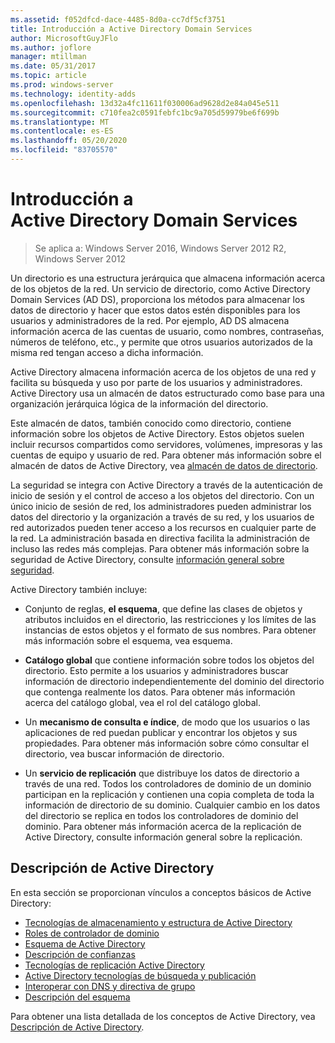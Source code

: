 ```yaml
---
ms.assetid: f052dfcd-dace-4485-8d0a-cc7df5cf3751
title: Introducción a Active Directory Domain Services
author: MicrosoftGuyJFlo
ms.author: joflore
manager: mtillman
ms.date: 05/31/2017
ms.topic: article
ms.prod: windows-server
ms.technology: identity-adds
ms.openlocfilehash: 13d32a4fc11611f030006ad9628d2e84a045e511
ms.sourcegitcommit: c710fea2c0591febfc1bc9a705d59979be6f699b
ms.translationtype: MT
ms.contentlocale: es-ES
ms.lasthandoff: 05/20/2020
ms.locfileid: "83705570"
---
```

# <a name="active-directory-domain-services-overview"></a>Introducción a Active Directory Domain Services

>Se aplica a: Windows Server 2016, Windows Server 2012 R2, Windows Server 2012


Un directorio es una estructura jerárquica que almacena información acerca de los objetos de la red. Un servicio de directorio, como Active Directory Domain Services (AD DS), proporciona los métodos para almacenar los datos de directorio y hacer que estos datos estén disponibles para los usuarios y administradores de la red. Por ejemplo, AD DS almacena información acerca de las cuentas de usuario, como nombres, contraseñas, números de teléfono, etc., y permite que otros usuarios autorizados de la misma red tengan acceso a dicha información.

Active Directory almacena información acerca de los objetos de una red y facilita su búsqueda y uso por parte de los usuarios y administradores. Active Directory usa un almacén de datos estructurado como base para una organización jerárquica lógica de la información del directorio.

Este almacén de datos, también conocido como directorio, contiene información sobre los objetos de Active Directory. Estos objetos suelen incluir recursos compartidos como servidores, volúmenes, impresoras y las cuentas de equipo y usuario de red. Para obtener más información sobre el almacén de datos de Active Directory, vea [almacén de datos de directorio](https://docs.microsoft.com/previous-versions/windows/it-pro/windows-server-2003/cc736627(v=ws.10)).

La seguridad se integra con Active Directory a través de la autenticación de inicio de sesión y el control de acceso a los objetos del directorio. Con un único inicio de sesión de red, los administradores pueden administrar los datos del directorio y la organización a través de su red, y los usuarios de red autorizados pueden tener acceso a los recursos en cualquier parte de la red. La administración basada en directiva facilita la administración de incluso las redes más complejas. Para obtener más información sobre la seguridad de Active Directory, consulte [información general sobre seguridad](../../plan/security-best-practices/best-practices-for-securing-active-directory.md).

Active Directory también incluye:
* Conjunto de reglas, **el esquema**, que define las clases de objetos y atributos incluidos en el directorio, las restricciones y los límites de las instancias de estos objetos y el formato de sus nombres. Para obtener más información sobre el esquema, vea esquema.


* **Catálogo global** que contiene información sobre todos los objetos del directorio. Esto permite a los usuarios y administradores buscar información de directorio independientemente del dominio del directorio que contenga realmente los datos. Para obtener más información acerca del catálogo global, vea el rol del catálogo global.


* Un **mecanismo de consulta e índice**, de modo que los usuarios o las aplicaciones de red puedan publicar y encontrar los objetos y sus propiedades. Para obtener más información sobre cómo consultar el directorio, vea buscar información de directorio.


* Un **servicio de replicación** que distribuye los datos de directorio a través de una red. Todos los controladores de dominio de un dominio participan en la replicación y contienen una copia completa de toda la información de directorio de su dominio. Cualquier cambio en los datos del directorio se replica en todos los controladores de dominio del dominio. Para obtener más información acerca de la replicación de Active Directory, consulte información general sobre la replicación.

## <a name="understanding-active-directory"></a>Descripción de Active Directory
 En esta sección se proporcionan vínculos a conceptos básicos de Active Directory:
 
* [Tecnologías de almacenamiento y estructura de Active Directory](https://docs.microsoft.com/previous-versions/windows/it-pro/windows-server-2003/cc759186(v=ws.10))
* [Roles de controlador de dominio](https://docs.microsoft.com/previous-versions/windows/it-pro/windows-server-2003/cc786438(v=ws.10)) 
* [Esquema de Active Directory](https://docs.microsoft.com/previous-versions/windows/it-pro/windows-server-2008-R2-and-2008/cc771796(v=ws.10))
* [Descripción de confianzas](https://docs.microsoft.com/previous-versions/windows/it-pro/windows-server-2008-R2-and-2008/cc771568(v=ws.10)) 
* [Tecnologías de replicación Active Directory](https://docs.microsoft.com/previous-versions/windows/it-pro/windows-server-2003/cc776877(v=ws.10)) 
* [Active Directory tecnologías de búsqueda y publicación](https://docs.microsoft.com/previous-versions/windows/it-pro/windows-server-2003/cc775686(v=ws.10)) 
* [Interoperar con DNS y directiva de grupo](https://docs.microsoft.com/previous-versions/windows/it-pro/windows-server-2008-R2-and-2008/dd197486(v=ws.10))
* [Descripción del esquema](https://docs.microsoft.com/previous-versions/windows/it-pro/windows-server-2003/cc759402(v=ws.10)) 

Para obtener una lista detallada de los conceptos de Active Directory, vea [Descripción de Active Directory](https://docs.microsoft.com/previous-versions/windows/it-pro/windows-server-2003/cc781408(v=ws.10)). 


